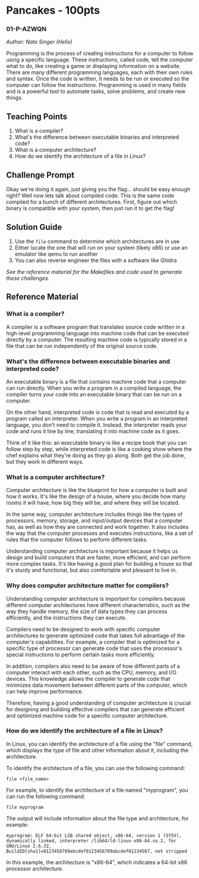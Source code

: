# Pancakes - 100pts
### 01-P-AZWQN
*Author: Nate Singer (Helix)*

Programming is the process of creating instructions for a computer to follow using a specific language. These instructions, called code, tell the computer what to do, like creating a game or displaying information on a website. There are many different programming languages, each with their own rules and syntax. Once the code is written, it needs to be run or executed so the computer can follow the instructions. Programming is used in many fields and is a powerful tool to automate tasks, solve problems, and create new things.

## Teaching Points
1. What is a compiler?
2. What's the difference between executable binaries and interpreted code?
3. What is a computer architecture?
4. How do we identify the architecture of a file in Linux?

## Challenge Prompt
Okay we're doing it again, just giving you the flag... should be easy enough right? Well now lets talk about compiled code. This is the same code compiled for a bunch of different architectures. First, figure out which binary is compatible with your system, then just run it to get the flag!

## Solution Guide
1. Use the `file` command to determine which architectures are in use
2. Either locate the one that will run on your system (likely x86) or use an emulator like qemu to run another
3. You can also reverse engineer the files with a software like Ghidra

*See the reference material for the Makefiles and code used to generate these challenges.*

## Reference Material
### What is a compiler?
A compiler is a software program that translates source code written in a high-level programming language into machine code that can be executed directly by a computer. The resulting machine code is typically stored in a file that can be run independently of the original source code.

### What's the difference between executable binaries and interpreted code?
An executable binary is a file that contains machine code that a computer can run directly. When you write a program in a compiled language, the compiler turns your code into an executable binary that can be run on a computer.

On the other hand, interpreted code is code that is read and executed by a program called an interpreter. When you write a program in an interpreted language, you don't need to compile it. Instead, the interpreter reads your code and runs it line by line, translating it into machine code as it goes.

Think of it like this: an executable binary is like a recipe book that you can follow step by step, while interpreted code is like a cooking show where the chef explains what they're doing as they go along. Both get the job done, but they work in different ways.

### What is a computer architecture?
Computer architecture is like the blueprint for how a computer is built and how it works. It's like the design of a house, where you decide how many rooms it will have, how big they will be, and where they will be located.

In the same way, computer architecture includes things like the types of processors, memory, storage, and input/output devices that a computer has, as well as how they are connected and work together. It also includes the way that the computer processes and executes instructions, like a set of rules that the computer follows to perform different tasks.

Understanding computer architecture is important because it helps us design and build computers that are faster, more efficient, and can perform more complex tasks. It's like having a good plan for building a house so that it's sturdy and functional, but also comfortable and pleasant to live in.

### Why does computer architecture matter for compilers?
Understanding computer architecture is important for compilers because different computer architectures have different characteristics, such as the way they handle memory, the size of data types they can process efficiently, and the instructions they can execute.

Compilers need to be designed to work with specific computer architectures to generate optimized code that takes full advantage of the computer's capabilities. For example, a compiler that is optimized for a specific type of processor can generate code that uses the processor's special instructions to perform certain tasks more efficiently.

In addition, compilers also need to be aware of how different parts of a computer interact with each other, such as the CPU, memory, and I/O devices. This knowledge allows the compiler to generate code that minimizes data movement between different parts of the computer, which can help improve performance.

Therefore, having a good understanding of computer architecture is crucial for designing and building effective compilers that can generate efficient and optimized machine code for a specific computer architecture.

### How do we identify the architecture of a file in Linux?
In Linux, you can identify the architecture of a file using the "file" command, which displays the type of file and other information about it, including the architecture.

To identify the architecture of a file, you can use the following command:

```
file <file_name>
```

For example, to identify the architecture of a file named "myprogram", you can run the following command:

```
file myprogram
```

The output will include information about the file type and architecture, for example:

```
myprogram: ELF 64-bit LSB shared object, x86-64, version 1 (SYSV), dynamically linked, interpreter /lib64/ld-linux-x86-64.so.2, for GNU/Linux 2.6.32, BuildID[sha1]=0123456789abcdef0123456789abcdef01234567, not stripped
```

In this example, the architecture is "x86-64", which indicates a 64-bit x86 processor architecture.
